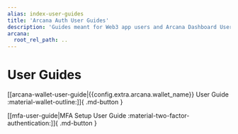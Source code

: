 ```yaml
---
alias: index-user-guides
title: 'Arcana Auth User Guides'
description: 'Guides meant for Web3 app users and Arcana Dashboard Users (the devs).'
arcana:
  root_rel_path: ..
---
```


# User Guides

[[arcana-wallet-user-guide|{{config.extra.arcana.wallet_name}} User Guide :material-wallet-outline:]]{ .md-button }

[[mfa-user-guide|MFA Setup User Guide :material-two-factor-authentication:]]{ .md-button }